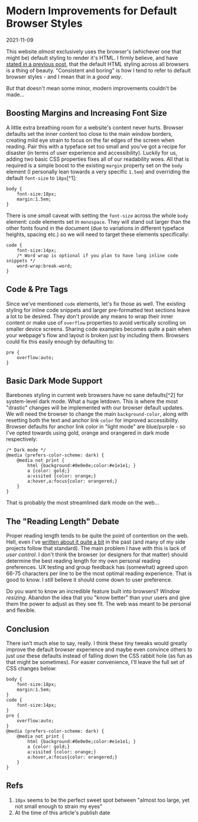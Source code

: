 # Modern Improvements for Default Browser Styles

2021-11-09

This website *almost* exclusively uses the browser's (whichever one that might be) default styling to render it's HTML. I firmly believe, and have [stated in a previous post](/css-js-mistake/), that the default HTML styling across all browsers is a thing of beauty. "Consistent and boring" is how I tend to refer to default browser styles - and I mean that in a *good way*.

But that doesn't mean some minor, modern improvements couldn't be made...

## Boosting Margins and Increasing Font Size

A little extra breathing room for a website's content never hurts. Browser defaults set the inner content too close to the main window borders, creating mild eye strain to focus on the far edges of the screen when reading. Pair this with a typeface set too small and you've got a recipe for disaster (in terms of user experience and accessibility). Luckily for us, adding two basic CSS properties fixes all of our readability woes. All that is required is a simple boost to the existing `margin` property set on the `body` element (I personally lean towards a very specific `1.5em`) and overriding the default `font-size` to `18px`[^1]:


    body {
        font-size:18px;
        margin:1.5em;
    }


There is one *small* caveat with setting the `font-size` across the whole `body` element: code elements set in `monospace`. They will stand out larger than the other fonts found in the document (due to variations in different typeface heights, spacing etc.) so we will need to target these elements specifically:


    code {
        font-size:14px;
        /* Word wrap is optional if you plan to have long inline code snippets */
        word-wrap:break-word;
    }


## Code & Pre Tags

Since we've mentioned `code` elements, let's fix those as well. The existing styling for inline code snippets and larger pre-formatted text sections leave a lot to be desired. They don't provide any means to wrap their inner content or make use of `overflow` properties to avoid vertically scrolling on smaller device screens. Sharing code examples becomes quite a pain when your webpage's flow and layout is broken just by including them. Browsers could fix this easily enough by defaulting to:


    pre {
        overflow:auto;
    }


## Basic Dark Mode Support

Barebones styling in current web browsers have no sane defaults[^2] for system-level dark mode. What a huge letdown. This is where the most "drastic" changes will be implemented with our browser default updates. We will need the browser to change the main `background-color`, along with resetting both the text and anchor link `color` for improved accessibility. Browser defaults for anchor link color in "light mode" are blue/purple - so I've opted towards using gold, orange and orangered in dark mode respectively:


    /* Dark mode */
    @media (prefers-color-scheme: dark) {
        @media not print {
            html {background:#0e0e0e;color:#e1e1e1; }
            a {color: gold;}
            a:visited {color: orange;}
            a:hover,a:focus{color: orangered;}
        }
    }


That is probably the most streamlined dark mode on the web...

## The "Reading Length" Debate

Proper reading length tends to be quite the point of contention on the web. Hell, even I've [written about it quite a bit](/character-unit/) in the past (and many of my side projects follow that standard). The main problem I have with this is lack of *user control*. I don't think the browser (or designers for that matter) should determine the best reading length for my own personal reading preferences. UX testing and group feedback has (somewhat) agreed upon 66-75 characters per line to be the most optimal reading experience. That is good to know. I *still* believe it should come down to user preference.

Do you want to know an incredible feature built into browsers? *Window resizing*. Abandon the idea that you "know better" than your users and give them the power to adjust as they see fit. The web was meant to be personal and flexible.

## Conclusion

There isn't much else to say, really. I think these tiny tweaks would greatly improve the default browser experience and maybe even convince others to just *use* these defaults instead of falling down the CSS rabbit hole (as fun as that might be sometimes). For easier convenience, I'll leave the full set of CSS changes below:


    body {
        font-size:18px;
        margin:1.5em;
    }
    code {
        font-size:14px;
    }
    pre {
        overflow:auto;
    }
    @media (prefers-color-scheme: dark) {
        @media not print {
            html {background:#0e0e0e;color:#e1e1e1; }
            a {color: gold;}
            a:visited {color: orange;}
            a:hover,a:focus{color: orangered;}
        }
    }


## Refs

1. `18px` seems to be the perfect sweet spot between "almost too large, yet not small enough to strain my eyes"
2. At the time of this article's publish date

